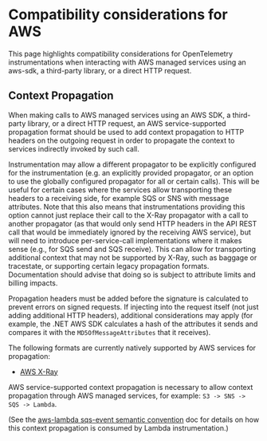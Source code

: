 <!--- Hugo front matter used to generate the website version of this page:
linkTitle: AWS
--->

# Compatibility considerations for AWS

This page highlights compatibility considerations for OpenTelemetry
instrumentations when interacting with AWS managed services using an aws-sdk,
a third-party library, or a direct HTTP request.

## Context Propagation

When making calls to AWS managed services using an AWS SDK, a third-party
library, or a direct HTTP request, an AWS service-supported propagation format should
be used to add context propagation to HTTP headers on the outgoing request in order
to propagate the context to services indirectly invoked by such call.

Instrumentation may allow a different propagator to be explicitly configured for
the instrumentation (e.g. an explicitly provided propagator, or an option to use the
globally configured propagator for all or certain calls).
This will be useful for certain cases where the services allow transporting these
headers to a receiving side, for example SQS or SNS with message attributes.
Note that this also means that instrumentations providing this option cannot just
replace their call to the X-Ray propagator with a call to another propagator (as
that would only send HTTP headers in the API REST call that would be immediately
ignored by the receiving AWS service), but will need to introduce per-service-call
implementations where it makes sense (e.g., for SQS send and SQS receive).
This can allow for transporting additional context that may not be supported by X-Ray,
such as baggage or tracestate, or supporting certain legacy propagation formats.
Documentation should advise that doing so is subject to attribute limits and billing impacts.

Propagation headers must be added before the signature is calculated to prevent
errors on signed requests. If injecting into the request itself (not just adding
additional HTTP headers), additional considerations may apply (for example, the
.NET AWS SDK calculates a hash of the attributes it sends and compares it with
the `MD5OfMessageAttributes` that it receives).

The following formats are currently natively supported by AWS services for propagation:

- [AWS X-Ray](https://docs.aws.amazon.com/xray/latest/devguide/aws-xray.html)

AWS service-supported context propagation is necessary to allow context propagation
through AWS managed services, for example: `S3 -> SNS -> SQS -> Lambda`.

(See the [aws-lambda sqs-event semantic convention](/docs/faas/aws-lambda.md#sqs-event)
doc for details on how this context propagation is consumed by Lambda instrumentation.)
